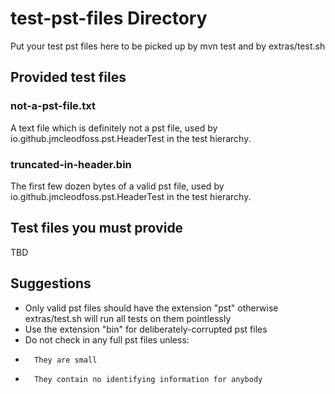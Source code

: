 # test-pst-files Directory
Put your test pst files here to be picked up by mvn test and by extras/test.sh

## Provided test files
### not-a-pst-file.txt
A text file which is definitely not a pst file, used by io.github.jmcleodfoss.pst.HeaderTest in the test hierarchy.

### truncated-in-header.bin
The first few dozen bytes of a valid pst file, used by io.github.jmcleodfoss.pst.HeaderTest in the test hierarchy.

## Test files you must provide
TBD

## Suggestions
*   Only valid pst files should have the extension "pst" otherwise extras/test.sh will run all tests on them pointlessly
*   Use the extension "bin" for deliberately-corrupted pst files
*   Do not check in any full pst files unless:
*       They are small
*       They contain no identifying information for anybody
